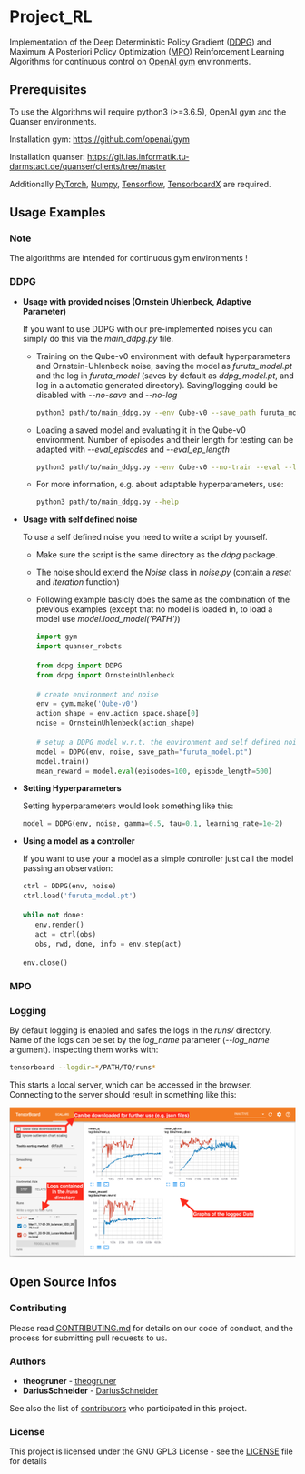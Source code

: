# Project_RL
Implementation of the Deep Deterministic Policy Gradient ([DDPG](https://arxiv.org/abs/1509.02971)) and Maximum A Posteriori
Policy Optimization ([MPO](https://arxiv.org/abs/1806.06920)) Reinforcement Learning Algorithms for continuous 
control on [OpenAI gym](https://github.com/openai/gym) environments.

## Prerequisites
To use the Algorithms will require python3 (>=3.6.5), OpenAI gym and the 
Quanser environments.

Installation gym: https://github.com/openai/gym

Installation quanser: https://git.ias.informatik.tu-darmstadt.de/quanser/clients/tree/master

Additionally [PyTorch](https://pytorch.org), [Numpy](https://www.scipy.org/scipylib/download.html), 
[Tensorflow](https://www.tensorflow.org/install), 
[TensorboardX](https://tensorboardx.readthedocs.io/en/latest/index.html) are required.

## Usage Examples
### Note
The algorithms are intended for continuous gym environments !
### DDPG
 * **Usage with provided noises (Ornstein Uhlenbeck, Adaptive Parameter)**

    If you want to use DDPG with our pre-implemented noises
    you can simply do this via the _main_ddpg.py_ file.
        
    * Training on the Qube-v0 environment with default hyperparameters and Ornstein-Uhlenbeck noise, 
    saving the model as _furuta_model.pt_ and the log in _furuta_model_
    (saves by default as _ddpg_model.pt_, and log in a automatic generated directory).
    Saving/logging could be disabled with _--no-save_ and _--no-log_
        
        ```bash
        python3 path/to/main_ddpg.py --env Qube-v0 --save_path furuta_model.pt --log_name furuta_log
        ```
    
    * Loading a saved model and evaluating it in the Qube-v0 environment.
     Number of episodes and their length for testing can be adapted with _--eval_episodes_
     and _--eval_ep_length_
    
        ```bash
        python3 path/to/main_ddpg.py --env Qube-v0 --no-train --eval --load furuta_model.pt
        ```

    * For more information, e.g. about adaptable hyperparameters, use:
    
        ```bash
        python3 path/to/main_ddpg.py --help
        ```
    
 * **Usage with self defined noise**
 
   To use a self defined noise you need to write a script by yourself.
   
   * Make sure the script is the same directory as the _ddpg_ package.
   * The noise should extend the _Noise_ class in _noise.py_ (contain a _reset_ and _iteration_ function) 
   * Following example basicly does the same as the combination of the previous examples 
   (except that no model is loaded in, to load a model use _model.load_model('PATH')_) 
   
        ```python
        import gym    
        import quanser_robots
    
        from ddpg import DDPG
        from ddpg import OrnsteinUhlenbeck
     
        # create environment and noise
        env = gym.make('Qube-v0')
        action_shape = env.action_space.shape[0] 
        noise = OrnsteinUhlenbeck(action_shape)
        
        # setup a DDPG model w.r.t. the environment and self defined noise
        model = DDPG(env, noise, save_path="furuta_model.pt")
        model.train()
        mean_reward = model.eval(episodes=100, episode_length=500)     
        ``` 
 * **Setting Hyperparameters**
 
    Setting hyperparameters would look something like this:
    
   ```python
   model = DDPG(env, noise, gamma=0.5, tau=0.1, learning_rate=1e-2)
   ```
 * **Using a model as a controller**
    
    If you want to use your a model as a simple controller just call the model
    passing an observation:
    
    ```python
    ctrl = DDPG(env, noise)
    ctrl.load('furuta_model.pt')

    while not done:
       env.render()
       act = ctrl(obs)
       obs, rwd, done, info = env.step(act)
    
    env.close()
    ```
### MPO
### Logging
By default logging is enabled and safes the logs in the _runs/_ directory.
Name of the logs can be set by the *log_name* parameter (*--log_name* argument).
Inspecting them works with:

```bash
tensorboard --logdir=*/PATH/TO/runs*
```
This starts a local server, which can be accessed in the browser.
Connecting to the server should result in something like this:

![tensorboar](data/tensorboard.png)

## Open Source Infos
### Contributing
Please read [CONTRIBUTING.md](https://gist.github.com/PurpleBooth/b24679402957c63ec426) for details on our code of conduct, and the process for submitting pull requests to us.

### Authors
* **theogruner**      - [theogruner](https://github.com/theogruner)
* **DariusSchneider** - [DariusSchneider](https://github.com/DariusSchneider)

See also the list of [contributors](https://github.com/theogruner/Project_RL/contributors) who participated in this project.

### License
This project is licensed under the GNU GPL3 License - see the [LICENSE](LICENSE) file for details
